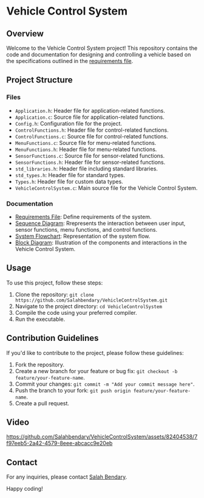 # Vehicle Control System


## Overview

Welcome to the Vehicle Control System project! This repository contains the code and documentation for designing and controlling a vehicle based on the specifications outlined in the [requirements file](https://github.com/Salahbendary/VehicleControlSystem/blob/main/Mini%20Project%201_C%20Programming.pdf).

## Project Structure

### Files

- `Application.h`: Header file for application-related functions.
- `Application.c`: Source file for application-related functions.
- `Config.h`: Configuration file for the project.
- `ControlFunctions.h`: Header file for control-related functions.
- `ControlFunctions.c`: Source file for control-related functions.
- `MenuFunctions.c`: Source file for menu-related functions.
- `MenuFunctions.h`: Header file for menu-related functions.
- `SensorFunctions.c`: Source file for sensor-related functions.
- `SensorFunctions.h`: Header file for sensor-related functions.
- `std_libraries.h`: Header file including standard libraries.
- `std_types.h`: Header file for standard types.
- `Types.h`: Header file for custom data types.
- `VehicleControlSystem.c`: Main source file for the Vehicle Control System.

### Documentation
- [Requirements File](https://github.com/Salahbendary/VehicleControlSystem/blob/main/Mini%20Project%201_C%20Programming.pdf): Define requirements of the system.
- [Sequence Diagram](https://github.com/Salahbendary/VehicleControlSystem/blob/main/sequenceDiagram.md): Rrepresents the interaction between user input, sensor functions, menu functions, and control functions.
- [System Flowchart](https://github.com/Salahbendary/VehicleControlSystem/blob/main/flowChart.md): Representation of the system flow.
- [Block Diagram](https://github.com/Salahbendary/VehicleControlSystem/blob/main/BlockDiagram.md): Illustration of the components and interactions in the Vehicle Control System.

## Usage

To use this project, follow these steps:

1. Clone the repository: `git clone https://github.com/Salahbendary/VehicleControlSystem.git`
2. Navigate to the project directory: `cd VehicleControlSystem`
3. Compile the code using your preferred compiler.
4. Run the executable.

## Contribution Guidelines

If you'd like to contribute to the project, please follow these guidelines:

1. Fork the repository.
2. Create a new branch for your feature or bug fix: `git checkout -b feature/your-feature-name`.
3. Commit your changes: `git commit -m "Add your commit message here"`.
4. Push the branch to your fork: `git push origin feature/your-feature-name`.
5. Create a pull request.
   
## Video 

https://github.com/Salahbendary/VehicleControlSystem/assets/82404538/7f97eeb5-2a42-4579-8eee-abcacc9e20eb

## Contact

For any inquiries, please contact [Salah Bendary](mailto:salahbendary1@gmail.com).

Happy coding!

